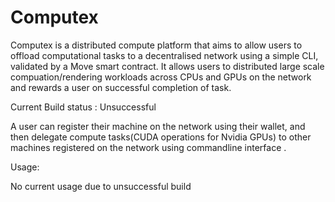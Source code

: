 # Computex
Computex is a distributed compute platform that aims to allow users to offload computational tasks to a decentralised network using a simple CLI, validated by a Move smart contract. 
It allows users to distributed large scale compuation/rendering workloads across CPUs and GPUs on the network and rewards a user on successful completion of task.

Current Build status : Unsuccessful

A user can register their machine on the network using their wallet, and then delegate compute tasks(CUDA operations for Nvidia GPUs) to other machines registered 
on the network using commandline interface .

Usage:

No current usage due to unsuccessful build

